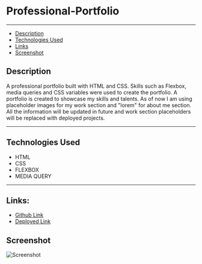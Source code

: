 # Professional-Portfolio

---

  - [Description](#description)
  - [Technologies Used](#technologies-used)
  - [Links](#links)
  - [Screenshot](#screenshot)




## Description
A professional portfolio built with HTML and CSS. Skills such as Flexbox, media queries and CSS variables were used to create the portfolio. A portfolio is created to showcase my skills and talents. As of now I am using placeholder images for my work section and "lorem" for about me section. All the information will be updated in future and work section placeholders will be replaced with deployed projects. 

---

## Technologies Used
- HTML
- CSS
- FLEXBOX
- MEDIA QUERY

---

## Links:

- [Github Link](https://github.com/rajveer-s/Professional-Portfolio)
- [Deployed Link](https://rajveer-s.github.io/Professional-Portfolio/)



## Screenshot
![Screenshot](./screenshot.png)

